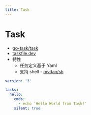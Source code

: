 ```yaml
---
title: Task
---
```


# Task

- [go-task/task](https://github.com/go-task/task)
- [taskfile.dev](https://taskfile.dev/)
- 特性
  - 任务定义基于 Yaml
  - 支持 shell - [mvdan/sh](https://github.com/mvdan/sh)

```yaml
version: '3'

tasks:
  hello:
    cmds:
      - echo 'Hello World from Task!'
    silent: true
```

